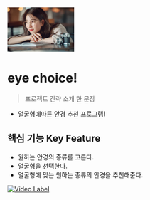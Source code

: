 <img src="/static/suzzy.jpg" height="100"/>

# eye choice!   

> 프로젝트 간략 소개 한 문장 
- 얼굴형에따른 안경 추천 프로그램! 

## 핵심 기능  Key Feature
- 원하는 안경의 종류를 고른다. 
- 얼굴형을 선택한다. 
- 얼굴형에 맞는 원하는 종류의 안경을 추천해준다. 


[![Video Label](http://img.youtube.com/vi/kmQpt9lR_JY/0.jpg)](https://youtu.be/kmQpt9lR_JY)